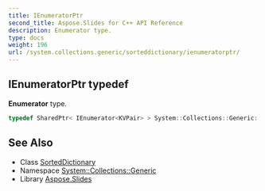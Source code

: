 ```yaml
---
title: IEnumeratorPtr
second_title: Aspose.Slides for C++ API Reference
description: Enumerator type.
type: docs
weight: 196
url: /system.collections.generic/sorteddictionary/ienumeratorptr/
---
```

## IEnumeratorPtr typedef


**Enumerator** type.

```cpp
typedef SharedPtr< IEnumerator<KVPair> > System::Collections::Generic::SortedDictionary< TKey, TValue >::IEnumeratorPtr
```

## See Also

* Class [SortedDictionary](../)
* Namespace [System::Collections::Generic](../../)
* Library [Aspose.Slides](../../../)